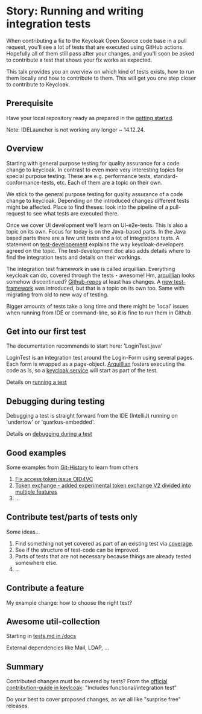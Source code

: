 # Story: Running and writing integration tests
When contributing a fix to the Keycloak Open Source code base in a pull request, you'll see a lot of tests that are executed using GitHub actions. 
Hopefully all of them still pass after your changes, and you'll soon be asked to contribute a test that shows your fix works as expected.

This talk provides you an overview on which kind of tests exists, how to run them locally and how to contribute to them. 
This will get you one step closer to contribute to Keycloak.

## Prerequisite

Have your local repository ready as prepared in the [getting started](./01_story-hour-of-code-get-started.md).

Note: IDELauncher is not working any longer ~ 14.12.24.

## Overview
Starting with general purpose testing for quality assurance for a code change to keycloak.
In contrast to even more very interesting topics for special purpose testing.
These are e.g. performance tests, standard-conformance-tests, etc.
Each of them are a topic on their own.

We stick to the general purpose testing for quality assurance of a code change to keycloak.
Depending on the introduced changes different tests might be affected.
Place to find theses: look into the pipeline of a pull-request to see what tests are executed there.

Once we cover UI development we'll learn on UI-e2e-tests.
This is also a topic on its own.
Focus for today is on the Java-based parts.
In the Java based parts there are a few unit tests and a lot of integrations tests.
A statement on [test-developement](https://github.com/keycloak/keycloak/blob/main/docs/tests-development.md) explains the way keycloak-developers agreed on the topic.
The test-development doc also adds details where to find the integration tests and details on their workings.

The integration test framework in use is called arquillian.
Everything keycloak can do, covered through the tests - awesome!
Hm, [arquillian](https://arquillian.org/) looks somehow discontinued? [Github-repos](https://github.com/arquillian) at least has changes.
A [new test-framework](https://www.keycloak.org/2024/11/preview-keycloak-test-framework.html) was introduced, but that is a topic on its own too.
Same with migrating from old to new way of testing.

Bigger amounts of tests take a long time and there might be 'local' issues when running from IDE or command-line, so it is fine to run them in Github.

## Get into our first test
The documentation recommends to start here: 'LoginTest.java'

LoginTest is an integration test around the Login-Form using several pages.
Each form is wrapped as a page-object. 
[Arquillian](https://arquillian.org/) fosters executing the code as is, so a [keycloak service](../howto-04-test.md#choosing-the-auth-server-in-use) will start as part of the test.

Details on [running a test](../howto-04-test.md#regular-task-local-run-a-single-integration-test)

## Debugging during testing

Debugging a test is straight forward from the IDE (IntelliJ) running on 'undertow' or 'quarkus-embedded'.

Details on [debugging during a test](../howto-04-test.md#regular-task-local-debugging-within-testing)

## Good examples

Some examples from [Git-History](https://github.com/keycloak/keycloak/pulls?q=is%3Apr+is%3Aclosed) to learn from others
1. [Fix access token issue OID4VC](https://github.com/keycloak/keycloak/pull/31763/files)
2. [Token exchange - added experimental token exchange V2 divided into multiple features](https://github.com/keycloak/keycloak/pull/36407/files)
3. ...

## Contribute test/parts of tests only 

Some ideas...
1. Find something not yet covered as part of an existing test via [coverage](../howto-04-test.md#regular-task-local-coverage-of-a-single-test).
2. See if the structure of test-code can be improved.
3. Parts of tests that are not necessary because things are already tested somewhere else.
4. ...

## Contribute a feature
My example change: how to choose the right test?

## Awesome util-collection
Starting in [tests.md in /docs](https://github.com/keycloak/keycloak/blob/main/docs/tests.md#totp-codes) 

External dependencies like Mail, LDAP, ...

## Summary
Contributed changes must be covered by tests?
From the [official contribution-guide in keylcoak](https://github.com/keycloak/keycloak/blob/main/CONTRIBUTING.md): "Includes functional/integration test"

Do your best to cover proposed changes, as we all like "surprise free" releases.





